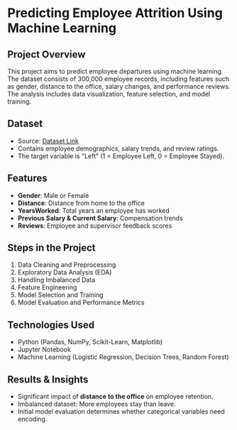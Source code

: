 # Predicting Employee Attrition Using Machine Learning

## Project Overview
This project aims to predict employee departures using machine learning. The dataset consists of 300,000 employee records, including features such as gender, distance to the office, salary changes, and performance reviews. The analysis includes data visualization, feature selection, and model training.

## Dataset
- Source: [Dataset Link](https://raw.githubusercontent.com/msaricaumbc/DS_data/master/ds602/midterm/employee_departure_dataset.csv)
- Contains employee demographics, salary trends, and review ratings.
- The target variable is "Left" (1 = Employee Left, 0 = Employee Stayed).

## Features
- **Gender**: Male or Female
- **Distance**: Distance from home to the office
- **YearsWorked**: Total years an employee has worked
- **Previous Salary & Current Salary**: Compensation trends
- **Reviews**: Employee and supervisor feedback scores

## Steps in the Project
1. Data Cleaning and Preprocessing
2. Exploratory Data Analysis (EDA)
3. Handling Imbalanced Data
4. Feature Engineering
5. Model Selection and Training
6. Model Evaluation and Performance Metrics

## Technologies Used
- Python (Pandas, NumPy, Scikit-Learn, Matplotlib)
- Jupyter Notebook
- Machine Learning (Logistic Regression, Decision Trees, Random Forest)

## Results & Insights
- Significant impact of **distance to the office** on employee retention.
- Imbalanced dataset: More employees stay than leave.
- Initial model evaluation determines whether categorical variables need encoding.
